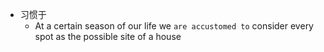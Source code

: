 - 习惯于
  - At a certain season of our life we `are accustomed to` consider every spot as the possible site of a house
